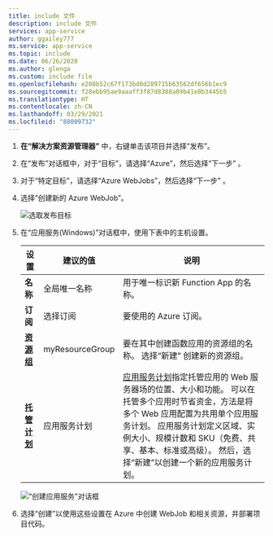 ```yaml
---
title: include 文件
description: include 文件
services: app-service
author: ggailey777
ms.service: app-service
ms.topic: include
ms.date: 06/26/2020
ms.author: glenga
ms.custom: include file
ms.openlocfilehash: e208b52c67f173bd0d289715b63562df656b1ec9
ms.sourcegitcommit: f28ebb95ae9aaaff3f87d8388a09b41e0b3445b5
ms.translationtype: HT
ms.contentlocale: zh-CN
ms.lasthandoff: 03/29/2021
ms.locfileid: "88009732"
---
```

1. **在“解决方案资源管理器”** 中，右键单击该项目并选择“发布”。

1. 在“发布”对话框中，对于“目标”，请选择“Azure”，然后选择“下一步”   。 

1. 对于“特定目标”，请选择“Azure WebJobs”，然后选择“下一步”  。

1. 选择“创建新的 Azure WebJob”。

   ![选取发布目标](./media/webjobs-publish-netcore/pick-publish-target.png)

1. 在“应用服务(Windows)”对话框中，使用下表中的主机设置。

    | 设置      | 建议的值  | 说明                                |
    | ------------ |  ------- | -------------------------------------------------- |
    | **名称** | 全局唯一名称 | 用于唯一标识新 Function App 的名称。 |
    | **订阅** | 选择订阅 | 要使用的 Azure 订阅。 |
    | **[资源组](../articles/azure-resource-manager/management/overview.md)** | myResourceGroup |  要在其中创建函数应用的资源组的名称。 选择“新建”  创建新的资源组。|
    | **[托管计划](../articles/app-service/overview-hosting-plans.md)** | 应用服务计划 | [应用服务计划](../articles/app-service/overview-hosting-plans.md)指定托管应用的 Web 服务器场的位置、大小和功能。 可以在托管多个应用时节省资金，方法是将多个 Web 应用配置为共用单个应用服务计划。 应用服务计划定义区域、实例大小、规模计数和 SKU（免费、共享、基本、标准或高级）。 然后，选择“新建”以创建一个新的应用服务计划。 |

    ![“创建应用服务”对话框](./media/webjobs-publish-netcore/app-service-dialog.png)

1. 选择“创建”以使用这些设置在 Azure 中创建 WebJob 和相关资源，并部署项目代码。